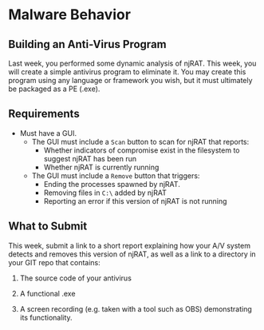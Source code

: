 # Malware Behavior

## Building an Anti-Virus Program

Last week, you performed some dynamic analysis of njRAT. This week, you will create a simple antivirus program to eliminate it. You may create this program using any language or framework you wish, but it must ultimately be packaged as a PE (.exe).

## Requirements

- Must have a GUI.
    - The GUI must include a `Scan` button to scan for njRAT that reports:
        - Whether indicators of compromise exist in the filesystem to suggest njRAT has been run
        - Whether njRAT is currently running 
    - The GUI must include a `Remove` button that triggers:
        - Ending the processes spawned by njRAT.
        - Removing files in `C:\` added by njRAT
        - Reporting an error if this version of njRAT is not running

## What to Submit

This week, submit a link to a short report explaining how your A/V system detects and removes this version of njRAT, as well as a link to a directory in your GIT repo that contains:

1) The source code of your antivirus

2) A functional .exe

3) A screen recording (e.g. taken with a tool such as OBS) demonstrating its functionality.


